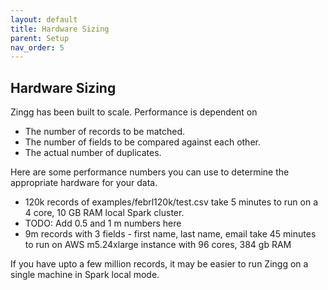 ```yaml
---
layout: default
title: Hardware Sizing
parent: Setup
nav_order: 5
---
```

## Hardware Sizing 
Zingg has been built to scale. Performance is dependent on 
- The number of records to be matched.
- The number of fields to be compared against each other. 
- The actual number of duplicates. 

Here are some performance numbers you can use to determine the appropriate hardware for your data.
- 120k records of examples/febrl120k/test.csv take 5 minutes to run on a 4 core, 10 GB RAM local Spark cluster.
- TODO: Add 0.5 and 1 m numbers here
- 9m records with 3 fields - first name, last name, email take 45 minutes to run on AWS m5.24xlarge instance with 96 cores, 384 gb RAM 

If you have upto a few million records, it may be easier to run Zingg on a single machine in Spark local mode. 
